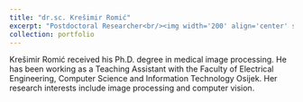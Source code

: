 ```yaml
---
title: "dr.sc. Krešimir Romić"
excerpt: "Postdoctoral Researcher<br/><img width='200' align='center' src='/images/cv_romic_kresimir.jpg'>"
collection: portfolio
---
```


Krešimir Romić received his Ph.D. degree in medical image processing. He has been working as a Teaching Assistant with the Faculty of Electrical Engineering, Computer Science and Information Technology Osijek. Her research
interests include image processing and computer vision. 

